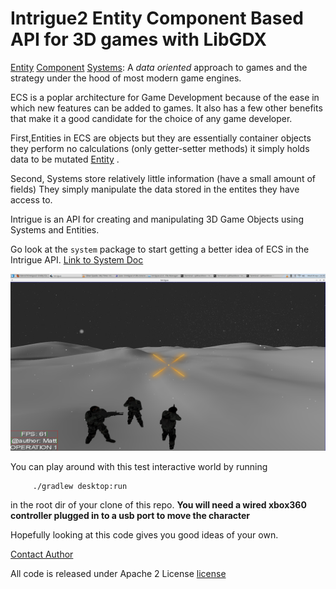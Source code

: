 # Intrigue2 Entity Component Based API for 3D games with LibGDX


[Entity](src/com/mk/intrigue/entity/) [Component](src/com/mk/intrigue/entity/component/) [Systems](src/com/mk/intrigue/system/): 
A *data oriented* approach to games and the strategy  under the hood of most modern game engines.  

ECS is a poplar architecture for Game Development because of the ease in which new features can be added to games.
It also has a few other benefits that make it a good candidate for the choice of any game developer.


First,Entities in ECS are objects but they are essentially container objects 
they perform no calculations (only getter-setter methods) it simply holds data to be mutated [Entity](src/com/mk/intrigue/entity/Gobject.java) . 

Second, Systems store relatively little information (have a small amount of fields)
They simply manipulate the data stored in the entites they have access to.  

Intrigue is an API for creating and manipulating 3D Game Objects using Systems and
Entities.

Go look at the `system` package to start getting a better idea of ECS in the Intrigue API.  [Link to System Doc](src/com/mk/intrigue/system/)

![Alt text](../intrigue_shot2.png?raw=true "Default Test App for Intrigue2")

You can play around with this test interactive world by running 

         ./gradlew desktop:run

in the root dir of your clone of this repo.  **You will need a wired xbox360 controller plugged in to a usb port to move the character**

Hopefully looking at this code gives you good ideas of your own.

[Contact Author](../AUTHOR.md)

All code is released under Apache 2 License [license](https://www.apache.org/licenses/LICENSE-2.0.html)